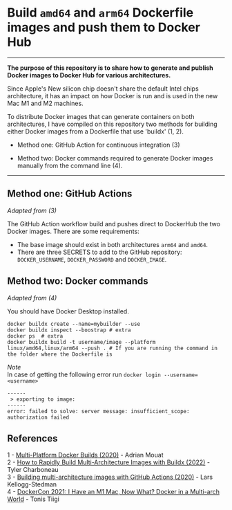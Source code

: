 # Build `amd64` and `arm64` Dockerfile images and push them to Docker Hub

---

**The purpose of this repository is to share how to generate and publish Docker images to Docker Hub for various architectures.**

Since Apple's New silicon chip doesn't share the default Intel chips architecture, it has an impact on how Docker is run and is used in the new Mac M1 and M2 machines.

To distribute Docker images that can generate containers on both architectures, I have compiled on this repository two methods for building either Docker images from a Dockerfile that use 'buildx' (1, 2).

- Method one: GitHub Action for continuous integration (3)

- Method two: Docker commands required to generate Docker images manually from the command line (4). 

---

## Method one: GitHub Actions
*Adapted from (3)*

The GitHub Action workflow build and pushes direct to DockerHub the two Docker images. 
There are some requirements:
- The base image should exist in both architectures `arm64` and `amd64`.
- There are three SECRETS to add to the GitHub repository: `DOCKER_USERNAME`, `DOCKER_PASSWORD` and `DOCKER_IMAGE`.

## Method two: Docker commands
*Adapted from (4)*  

You should have Docker Desktop installed.

``` 
docker buildx create --name=mybuilder --use  
docker buildx inspect --boostrap # extra
docker ps  # extra
docker buildx build -t username/image --platform linux/amd64,linux/arm64 --push . # If you are running the command in the folder where the Dockerfile is
```
*Note*  
In case of getting the following error run `docker login --username=<username>`  
```
------
 > exporting to image:
------
error: failed to solve: server message: insufficient_scope: authorization failed
```


## References
1 - [Multi-Platform Docker Builds (2020)](https://www.docker.com/blog/multi-platform-docker-builds/) - Adrian Mouat  
2 - [How to Rapidly Build Multi-Architecture Images with Buildx (2022)](https://www.docker.com/blog/how-to-rapidly-build-multi-architecture-images-with-buildx/) - Tyler Charboneau  
3 - [Building multi-architecture images with GitHub Actions (2020)](https://blog.oddbit.com/post/2020-09-25-building-multi-architecture-im/) - Lars Kellogg-Stedman    
4 - [DockerCon 2021: I Have an M1 Mac, Now What? Docker in a Multi-arch World](https://www.youtube.com/watch?v=pvaQcMrvMJo) - Tonis Tiigi  

